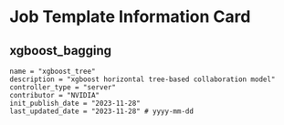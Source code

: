 # Job Template Information Card

## xgboost_bagging
    name = "xgboost_tree"
    description = "xgboost horizontal tree-based collaboration model" 
    controller_type = "server"
    contributor = "NVIDIA"
    init_publish_date = "2023-11-28"
    last_updated_date = "2023-11-28" # yyyy-mm-dd
